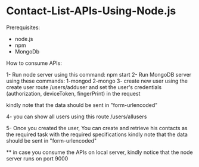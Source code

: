# Contact-List-APIs-Using-Node.js

Prerequisites:
- node.js
- npm
- MongoDb


How to consume APIs:

1- Run node server using this command: npm start
2- Run MongoDB server using these commands: 1-mongod
                                            2-mongo
3- create new user using the create user route 
    /users/adduser
  and set the user's credentials (authorization, deviceToken, fingerPrint) in the request
  
  kindly note that the data should be sent in "form-urlencoded"
    
4- you can show all users using this route
   /users/allusers
   
5- Once you created the user, You can create and retrieve his contacts as the required task with the required specifications
   kindly note that the data should be sent in "form-urlencoded"
   
   
** in case you consume the APIs on local server, kindly notice that the node server runs on port 9000   



